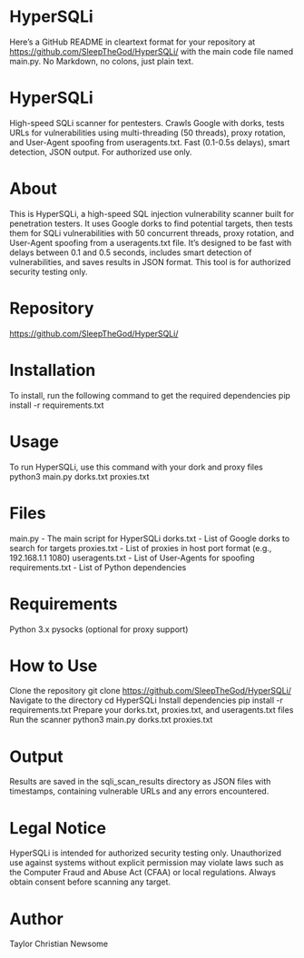 # HyperSQLi
Here’s a GitHub README in cleartext format for your repository at https://github.com/SleepTheGod/HyperSQLi/ with the main code file named main.py. No Markdown, no colons, just plain text.

# HyperSQLi
High-speed SQLi scanner for pentesters. Crawls Google with dorks, tests URLs for vulnerabilities using multi-threading (50 threads), proxy rotation, and User-Agent spoofing from useragents.txt. Fast (0.1-0.5s delays), smart detection, JSON output. For authorized use only.

# About
This is HyperSQLi, a high-speed SQL injection vulnerability scanner built for penetration testers. It uses Google dorks to find potential targets, then tests them for SQLi vulnerabilities with 50 concurrent threads, proxy rotation, and User-Agent spoofing from a useragents.txt file. It’s designed to be fast with delays between 0.1 and 0.5 seconds, includes smart detection of vulnerabilities, and saves results in JSON format. This tool is for authorized security testing only.

# Repository
https://github.com/SleepTheGod/HyperSQLi/

# Installation
To install, run the following command to get the required dependencies
pip install -r requirements.txt

# Usage
To run HyperSQLi, use this command with your dork and proxy files
python3 main.py dorks.txt proxies.txt

# Files
main.py - The main script for HyperSQLi
dorks.txt - List of Google dorks to search for targets
proxies.txt - List of proxies in host port format (e.g., 192.168.1.1 1080)
useragents.txt - List of User-Agents for spoofing
requirements.txt - List of Python dependencies

# Requirements
Python 3.x
pysocks (optional for proxy support)

# How to Use
Clone the repository git clone https://github.com/SleepTheGod/HyperSQLi/
Navigate to the directory cd HyperSQLi
Install dependencies pip install -r requirements.txt
Prepare your dorks.txt, proxies.txt, and useragents.txt files
Run the scanner python3 main.py dorks.txt proxies.txt

# Output
Results are saved in the sqli_scan_results directory as JSON files with timestamps, containing vulnerable URLs and any errors encountered.

# Legal Notice
HyperSQLi is intended for authorized security testing only. Unauthorized use against systems without explicit permission may violate laws such as the Computer Fraud and Abuse Act (CFAA) or local regulations. Always obtain consent before scanning any target.

# Author
Taylor Christian Newsome
